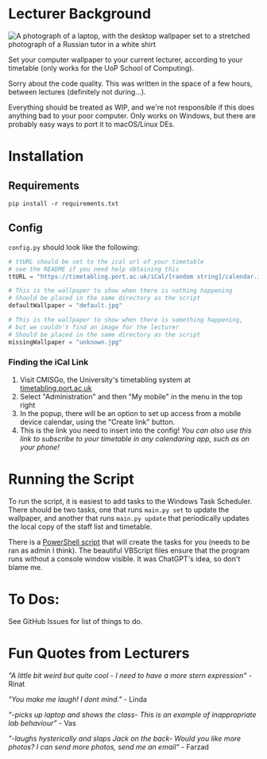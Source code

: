 # Lecturer Background
![A photograph of a laptop, with the desktop wallpaper set to a stretched photograph of a Russian tutor in a white shirt](https://github.com/UoPNetSoc/lecturer-bg/assets/14424577/5967b58f-aaab-4ef1-ab80-12dfd76a208e)

Set your computer wallpaper to your current lecturer, according to your timetable (only works for the UoP School of Computing).

Sorry about the code quality. This was written in the space of a few hours, between lectures (definitely not during...).

Everything should be treated as WIP, and we're not responsible if this does anything bad to your poor computer. Only works on Windows, but there are probably easy ways to port it to macOS/Linux DEs.

# Installation
## Requirements
```
pip install -r requirements.txt
```

## Config
`config.py` should look like the following:
```python
# ttURL should be set to the ical url of your timetable
# see the README if you need help obtaining this
ttURL = "https://timetabling.port.ac.uk/iCal/[random string]/calendar.ics"

# This is the wallpaper to show when there is nothing happening
# Should be placed in the same directory as the script
defaultWallpaper = "default.jpg"

# This is the wallpaper to show when there is something happening,
# but we couldn't find an image for the lecturer
# Should be placed in the same directory as the script
missingWallpaper = "unknown.jpg"
```

### Finding the iCal Link
1. Visit CMISGo, the University's timetabling system at [timetabling.port.ac.uk](https://timetabling.port.ac.uk/Web/Timetable)
2. Select "Administration" and then "My mobile" in the menu in the top right
3. In the popup, there will be an option to set up access from a mobile device calendar, using the "Create link" button.
4. This is the link you need to insert into the config! _You can also use this link to subscribe to your timetable in any calendaring app, such as on your phone!_

# Running the Script
To run the script, it is easiest to add tasks to the Windows Task Scheduler. There should be two tasks, one that runs `main.py set` to update the wallpaper, and another that runs `main.py update` that periodically updates the local copy of the staff list and timetable.

There is a [PowerShell script](scripts/schedule.ps1) that will create the tasks for you (needs to be ran as admin I think). The beautiful VBScript files ensure that the program runs without a console window visible. It was ChatGPT's idea, so don't blame me.

# To Dos:
See GitHub Issues for list of things to do.


# Fun Quotes from Lecturers
*"A little bit weird but quite cool - I need to have a more stern expression"* - Rinat

*"You make me laugh! I dont mind."* - Linda

*"-picks up laptop and shows the class- This is an example of inappropriate lab behaviour"* - Vas

*"-laughs hysterically and slaps Jack on the back- Would you like more photos? I can send more photos, send me an email"* - Farzad
